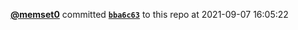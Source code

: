  <a href=https://github.com/memset0><strong>@memset0</strong></a>  committed <a href=https://github.com/memset0/memset0/commit/bba6c6398aad6947e632ae250694390f5613b7d3><strong><code>bba6c63</code></strong></a> to this repo  at 2021-09-07 16:05:22 
